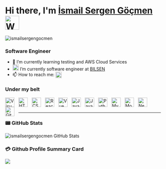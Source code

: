# Hi there, I'm [İsmail Sergen Göçmen][portfolio] <img src="https://raw.githubusercontent.com/nixin72/nixin72/master/wave.gif" alt="Waving hand animated gif" height="45" width="45" />

<p align="left"> <img src="https://komarev.com/ghpvc/?username=ismailsergengocmen&label=Views&color=blue&style=plastic&style=for-the-badge" alt="ismailsergengocmen" /> </p>

### Software Engineer

- 🌱 I’m currently learning testing and AWS Cloud Services
- <img src="https://bilsen.cs.bilkent.edu.tr/img/bilsen-logo-circled.png" style="width:20px;"> I’m currently software engineer at [BILSEN](https://bilsen.cs.bilkent.edu.tr/)
- 📫 How to reach me: 
<a href="https://linkedin.com/in/ismailsergengocmen" target="_blank"><img align="center" src="https://cdn.jsdelivr.net/gh/devicons/devicon/icons/linkedin/linkedin-original.svg" alt="LinkedIn" height="20" width="20" /></a>


### Under my belt

<img align="left" alt="Visual Studio Code" width="30px" src="https://cdn.jsdelivr.net/gh/devicons/devicon/icons/vscode/vscode-original.svg" style="padding-right:10px;" />
<img align="left" alt="HTML5" width="30px" src="https://cdn.jsdelivr.net/gh/devicons/devicon/icons/html5/html5-original.svg" style="padding-right:10px;" />
<img align="left" alt="CSS3" width="30px" src="https://cdn.jsdelivr.net/gh/devicons/devicon/icons/css3/css3-original.svg" style="padding-right:10px;" />
<img align="left" alt="React" width="30px" src="https://cdn.jsdelivr.net/gh/devicons/devicon/icons/react/react-original.svg" style="padding-right:10px;" />
<img align="left" alt="Vue" width="30px" src="https://cdn.jsdelivr.net/gh/devicons/devicon/icons/vuejs/vuejs-original.svg" style="padding-right:10px;" />
<img align="left" alt="JavaScript" width="30px" src="https://cdn.jsdelivr.net/gh/devicons/devicon/icons/javascript/javascript-original.svg" style="padding-right:10px;" />
<img align="left" alt="Java" width="30px" src="https://cdn.jsdelivr.net/gh/devicons/devicon/icons/java/java-original.svg" style="padding-right:10px;" />
<img align="left" alt="Python" width="30px" src="https://cdn.jsdelivr.net/gh/devicons/devicon/icons/python/python-original.svg" style="padding-right:10px;" />
<img align="left" alt="MySQL" width="30px" src="https://cdn.jsdelivr.net/gh/devicons/devicon/icons/mysql/mysql-original.svg" style="padding-right:10px;" />
<img align="left" alt="MongoDB" width="30px" src="https://cdn.jsdelivr.net/gh/devicons/devicon/icons/mongodb/mongodb-original.svg" style="padding-right:10px;" />
<img align="left" alt="Neo4j" width="30px" src="https://cdn.jsdelivr.net/gh/devicons/devicon/icons/neo4j/neo4j-original.svg" style="padding-right:10px;" />
<img align="left" alt="Git" width="30px" src="https://cdn.jsdelivr.net/gh/devicons/devicon/icons/git/git-original.svg" style="padding-right:10px;" />

<br />
<br />

---

### 📟 GitHub Stats
  <p align="left">
    <img align="center" alt="ismailsergengocmen GitHub Stats" src="https://github-readme-stats.vercel.app/api?username=ismailsergengocmen&show_icons=true&hide_border=false&theme=vue" />
  </p>

### 💳 Github Profile Summary Card
<p align="left">
  <img src="https://github-profile-summary-cards.vercel.app/api/cards/profile-details?username=ismailsergengocmen&theme=vue"/>
</p>

[portfolio]: https://ismailsergengocmen.com
